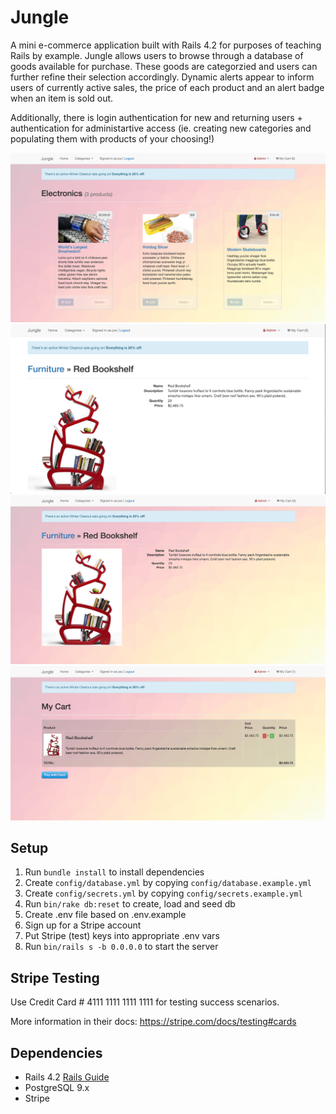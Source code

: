 # Jungle

A mini e-commerce application built with Rails 4.2 for purposes of teaching Rails by example.
Jungle allows users to browse through a database of goods available for purchase. These goods are categorzied and users can further refine their selection accordingly. Dynamic alerts appear to inform users of currently active sales, the price of each product and an alert badge when an item is sold out. 

Additionally, there is login authentication for new and returning users + authentication for administartive access (ie. creating new categories and populating them with products of your choosing!)

<p align="center">
    <img src="https://github.com/kabica/jungle/blob/master/app/assets/images/Screen%20Shot%202020-03-11%20at%202.40.06%20PM.png?raw=true" alt="Logo">
    <img src="https://github.com/kabica/jungle/blob/master/app/assets/images/Screen%20Shot%202020-03-11%20at%202.05.28%20PM.png?raw=true" alt="Logo">
    <img src="https://github.com/kabica/jungle/blob/master/app/assets/images/Screen%20Shot%202020-03-11%20at%202.40.50%20PM.png?raw=true" alt="Logo">
    <img src="https://github.com/kabica/jungle/blob/master/app/assets/images/Screen%20Shot%202020-03-11%20at%202.49.22%20PM.png?raw=true" alt="Logo">
 
    
</p>


## Setup

1. Run `bundle install` to install dependencies
2. Create `config/database.yml` by copying `config/database.example.yml`
3. Create `config/secrets.yml` by copying `config/secrets.example.yml`
4. Run `bin/rake db:reset` to create, load and seed db
5. Create .env file based on .env.example
6. Sign up for a Stripe account
7. Put Stripe (test) keys into appropriate .env vars
8. Run `bin/rails s -b 0.0.0.0` to start the server

## Stripe Testing

Use Credit Card # 4111 1111 1111 1111 for testing success scenarios.

More information in their docs: <https://stripe.com/docs/testing#cards>

## Dependencies

* Rails 4.2 [Rails Guide](http://guides.rubyonrails.org/v4.2/)
* PostgreSQL 9.x
* Stripe
